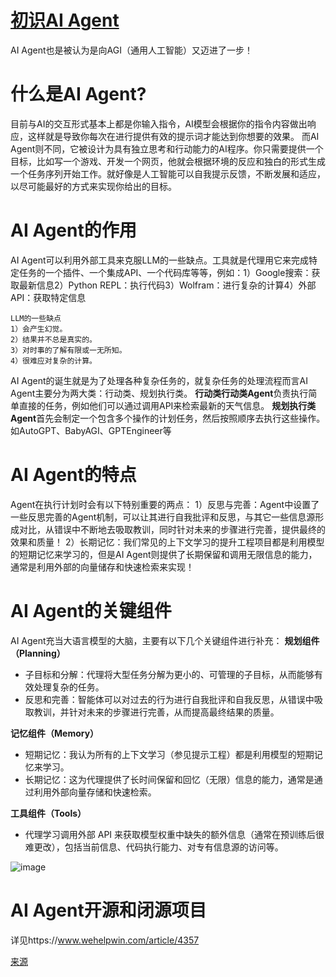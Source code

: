 # [初识AI Agent](https://github.com/humyna/gitblog/issues/4)

AI Agent也是被认为是向AGI（通用人工智能）又迈进了一步！

# 什么是AI Agent?
目前与AI的交互形式基本上都是你输入指令，AI模型会根据你的指令内容做出响应，这样就是导致你每次在进行提供有效的提示词才能达到你想要的效果。
而AI Agent则不同，它被设计为具有独立思考和行动能力的AI程序。你只需要提供一个目标，比如写一个游戏、开发一个网页，他就会根据环境的反应和独白的形式生成一个任务序列开始工作。就好像是人工智能可以自我提示反馈，不断发展和适应，以尽可能最好的方式来实现你给出的目标。

# AI Agent的作用
AI Agent可以利用外部工具来克服LLM的一些缺点。工具就是代理用它来完成特定任务的一个插件、一个集成API、一个代码库等等，例如：1）Google搜索：获取最新信息2）Python REPL：执行代码3）Wolfram：进行复杂的计算4）外部API：获取特定信息
```
LLM的一些缺点
1）会产生幻觉。
2）结果并不总是真实的。
3）对时事的了解有限或一无所知。
4）很难应对复杂的计算。
```

AI Agent的诞生就是为了处理各种复杂任务的，就复杂任务的处理流程而言AI Agent主要分为两大类：行动类、规划执行类。
**行动类行动类Agent**负责执行简单直接的任务，例如他们可以通过调用API来检索最新的天气信息。
**规划执行类Agent**首先会制定一个包含多个操作的计划任务，然后按照顺序去执行这些操作。如AutoGPT、BabyAGI、GPTEngineer等

# AI Agent的特点
Agent在执行计划时会有以下特别重要的两点：
1）反思与完善：Agent中设置了一些反思完善的Agent机制，可以让其进行自我批评和反思，与其它一些信息源形成对比，从错误中不断地去吸取教训，同时针对未来的步骤进行完善，提供最终的效果和质量！
2）长期记忆：我们常见的上下文学习的提升工程项目都是利用模型的短期记忆来学习的，但是AI Agent则提供了长期保留和调用无限信息的能力，通常是利用外部的向量储存和快速检索来实现！

# AI Agent的关键组件
AI Agent充当大语言模型的大脑，主要有以下几个关键组件进行补充：
**规划组件（Planning）**

- 子目标和分解：代理将大型任务分解为更小的、可管理的子目标，从而能够有效处理复杂的任务。
- 反思和完善：智能体可以对过去的行为进行自我批评和自我反思，从错误中吸取教训，并针对未来的步骤进行完善，从而提高最终结果的质量。

**记忆组件（Memory）**

- 短期记忆：我认为所有的上下文学习（参见提示工程）都是利用模型的短期记忆来学习。
- 长期记忆：这为代理提供了长时间保留和回忆（无限）信息的能力，通常是通过利用外部向量存储和快速检索。

**工具组件（Tools）**

- 代理学习调用外部 API 来获取模型权重中缺失的额外信息（通常在预训练后很难更改），包括当前信息、代码执行能力、对专有信息源的访问等。

![image](https://github.com/humyna/gitblog/assets/2505439/252eb1f0-e9a4-4d81-8937-350f74a78568)

# AI Agent开源和闭源项目
详见https://www.wehelpwin.com/article/4357

[来源](https://www.wehelpwin.com/article/4357)